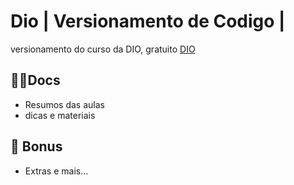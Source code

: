 # Dio | Versionamento de Codigo |

versionamento do curso da DIO, gratuito 
[DIO](https://web.dio.me/course/versionamento-de-codigo-com-git-e-github/learning/599dd3dd-d189-474f-a55c-22f37b4472da?back=/track/potencia-tech-ifood-desenvolvimento-de-jogos&tab=undefined&moduleId=undefined)

## 🐱‍👤Docs

- Resumos das aulas
- dicas e materiais

## 🎁 Bonus

- Extras e mais...
